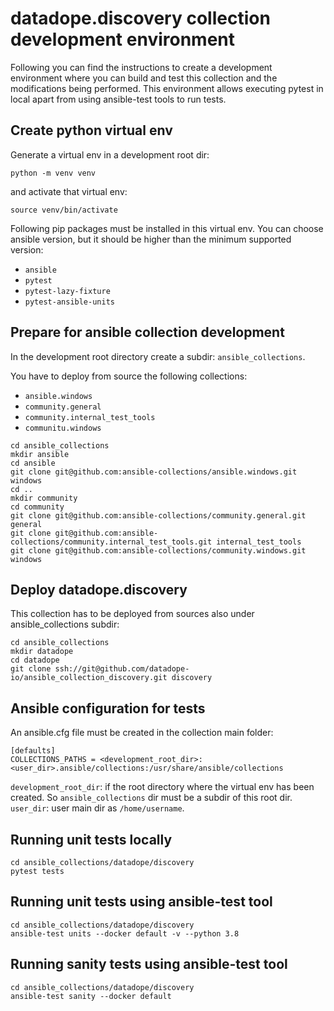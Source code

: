# datadope.discovery collection development environment

Following you can find the instructions to create a development environment where you can build and test this 
collection and the modifications being performed. This environment allows executing pytest in local apart
from using ansible-test tools to run tests.

## Create python virtual env

Generate a virtual env in a development root dir:

```shell 
python -m venv venv
```

and activate that virtual env:

```shell
source venv/bin/activate
```

Following pip packages must be installed in this virtual env. You can choose ansible version, but it should be 
higher than the minimum supported version:
  * `ansible`
  * `pytest`
  * `pytest-lazy-fixture`
  * `pytest-ansible-units`

## Prepare for ansible collection development

In the development root directory create a subdir: `ansible_collections`.

You have to deploy from source the following collections:
* `ansible.windows`
* `community.general`
* `community.internal_test_tools`
* `communitu.windows`

```
cd ansible_collections
mkdir ansible
cd ansible
git clone git@github.com:ansible-collections/ansible.windows.git windows
cd ..
mkdir community
cd community
git clone git@github.com:ansible-collections/community.general.git general
git clone git@github.com:ansible-collections/community.internal_test_tools.git internal_test_tools
git clone git@github.com:ansible-collections/community.windows.git windows
```

## Deploy datadope.discovery

This collection has to be deployed from sources also under ansible_collections subdir:

```
cd ansible_collections
mkdir datadope
cd datadope
git clone ssh://git@github.com/datadope-io/ansible_collection_discovery.git discovery
```

## Ansible configuration for tests

An ansible.cfg file must be created in the collection main folder:

```
[defaults]
COLLECTIONS_PATHS = <development_root_dir>:<user_dir>.ansible/collections:/usr/share/ansible/collections
```

`development_root_dir`: if the root directory where the virtual env has been created. So `ansible_collections` dir must be a subdir of this root dir.
`user_dir`: user main dir as `/home/username`.


## Running unit tests locally

```
cd ansible_collections/datadope/discovery
pytest tests
```

## Running unit tests using ansible-test tool

```
cd ansible_collections/datadope/discovery
ansible-test units --docker default -v --python 3.8
```


## Running sanity tests using ansible-test tool

```
cd ansible_collections/datadope/discovery
ansible-test sanity --docker default
```
